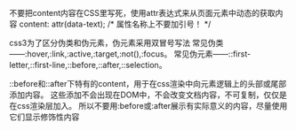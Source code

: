 不要把content内容在CSS里写死，使用attr表达式来从页面元素中动态的获取内容
content: attr(data-text); /* 属性名称上不要加引号！ */

css3为了区分伪类和伪元素，伪元素采用双冒号写法
常见伪类——:hover,:link,:active,:target,:not(),:focus。
常见伪元素——::first-letter,::first-line,::before,::after,::selection。

::before和::after下特有的content，用于在css渲染中向元素逻辑上的头部或尾部添加内容。
这些添加不会出现在DOM中，不会改变文档内容，不可复制，仅仅是在css渲染层加入。
所以不要用:before或:after展示有实际意义的内容，尽量使用它们显示修饰性内容
